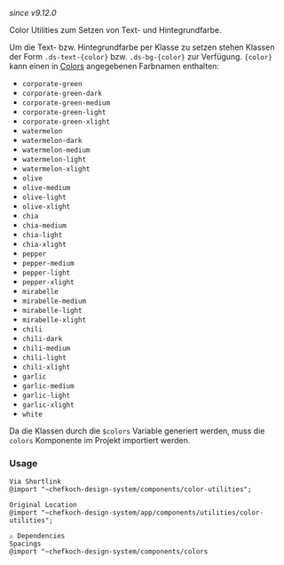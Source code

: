 *since v9.12.0*

Color Utilities zum Setzen von Text- und Hintegrundfarbe.

Um die Text- bzw. Hintegrundfarbe per Klasse zu setzen stehen Klassen der Form ``.ds-text-{color}`` bzw. ``.ds-bg-{color}`` zur Verfügung. ``{color}`` kann einen in [Colors](#group-colors-component-colors) angegebenen Farbnamen enthalten:

* `corporate-green`
* `corporate-green-dark`
* `corporate-green-medium`
* `corporate-green-light`
* `corporate-green-xlight`
* `watermelon`
* `watermelon-dark`
* `watermelon-medium`
* `watermelon-light`
* `watermelon-xlight`
* `olive`
* `olive-medium`
* `olive-light`
* `olive-xlight`
* `chia`
* `chia-medium`
* `chia-light`
* `chia-xlight`
* `pepper`
* `pepper-medium`
* `pepper-light`
* `pepper-xlight`
* `mirabelle`
* `mirabelle-medium`
* `mirabelle-light`
* `mirabelle-xlight`
* `chili`
* `chili-dark`
* `chili-medium`
* `chili-light`
* `chili-xlight`
* `garlic`
* `garlic-medium`
* `garlic-light`
* `garlic-xlight`
* `white`

Da die Klassen durch die `$colors` Variable generiert werden, muss die `colors` Komponente im Projekt importiert werden.

### Usage  
    
    Via Shortlink
    @import "~chefkoch-design-system/components/color-utilities";
    
    Original Location
    @import "~chefkoch-design-system/app/components/utilities/color-utilities";

    ⚠ Dependencies
    Spacings
    @import "~chefkoch-design-system/components/colors
